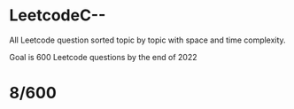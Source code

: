 # LeetcodeC--
All Leetcode question sorted topic by topic with space and time complexity. 

Goal is 600 Leetcode questions by the end of 2022

# 8/600
